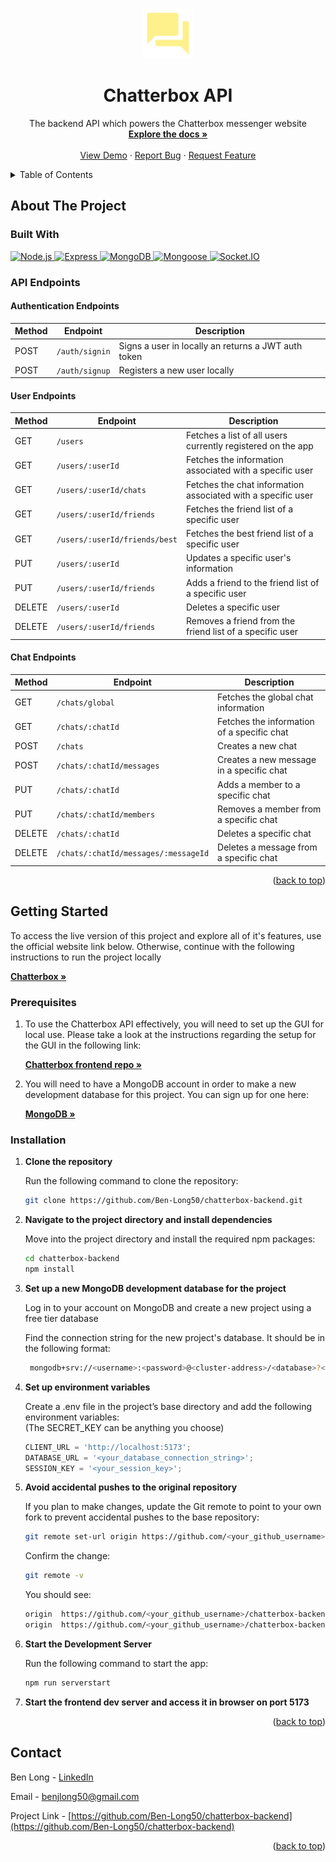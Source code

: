 <a id="readme-top"></a>

<!-- PROJECT LOGO -->
<br />
<div align="center">
  <a href="https://github.com/Ben-Long50/chatterbox-backend.git">
    <img src="public/forum.svg" alt="Logo" width="80" height="80">
  </a>

<h1 align="center">Chatterbox API</h1>

  <p align="center">
    The backend API which powers the Chatterbox messenger website
    <br />
    <a href="https://github.com/Ben-Long50/chatterbox-backend.git"><strong>Explore the docs »</strong></a>
    <br />
    <br />
    <a href="https://chatterbox-messenger.netlify.app/">View Demo</a>
    ·
    <a href="https://github.com/Ben-Long50/chatterbox-backend/issues/new?labels=bug&template=bug-report---.md">Report Bug</a>
    ·
    <a href="https://github.com/Ben-Long50/chatterbox-backend/issues/new?labels=enhancement&template=feature-request---.md">Request Feature</a>
  </p>
</div>

<!-- TABLE OF CONTENTS -->
<details>
  <summary>Table of Contents</summary>
  <ol>
    <li>
      <a href="#about-the-project">About The Project</a>
      <ul>
        <li><a href="#built-with">Built With</a></li>
        <li><a href="#api-endpoints">API Endpoints</a></li>
      </ul>
    </li>
    <li>
      <a href="#getting-started">Getting Started</a>
      <ul>
        <li><a href="#prerequisites">Prerequisites</a></li>
        <li><a href="#installation">Installation</a></li>
      </ul>
    </li>
    <li><a href="#contact">Contact</a></li>
  </ol>
</details>

<!-- ABOUT THE PROJECT -->

## About The Project

### Built With

<a href="https://nodejs.org">
  <img src="https://img.shields.io/badge/Node.js-339933?style=for-the-badge&logo=node.js&logoColor=white" height="40" alt="Node.js">
</a>

<a href="https://expressjs.com">
  <img src="https://img.shields.io/badge/Express-000000?style=for-the-badge&logo=express&logoColor=white" height="40" alt="Express">
</a>

<a href="https://www.mongodb.com/">
  <img src="https://img.shields.io/badge/MongoDB-47A248?style=for-the-badge&logo=mongodb&logoColor=white" height="40" alt="MongoDB">
</a>

<a href="https://mongoosejs.com/">
  <img src="https://img.shields.io/badge/Mongoose-880000?style=for-the-badge&logoColor=white" height="40" alt="Mongoose">
</a>

<a href="https://socket.io">
  <img src="https://img.shields.io/badge/Socket.IO-010101?style=for-the-badge&logo=socket.io&logoColor=white" height="40" alt="Socket.IO">
</a>

### API Endpoints

#### Authentication Endpoints

| Method | Endpoint       | Description                                         |
| ------ | -------------- | --------------------------------------------------- |
| POST   | `/auth/signin` | Signs a user in locally an returns a JWT auth token |
| POST   | `/auth/signup` | Registers a new user locally                        |

#### User Endpoints

| Method | Endpoint                      | Description                                                  |
| ------ | ----------------------------- | ------------------------------------------------------------ |
| GET    | `/users`                      | Fetches a list of all users currently registered on the app  |
| GET    | `/users/:userId`              | Fetches the information associated with a specific user      |
| GET    | `/users/:userId/chats`        | Fetches the chat information associated with a specific user |
| GET    | `/users/:userId/friends`      | Fetches the friend list of a specific user                   |
| GET    | `/users/:userId/friends/best` | Fetches the best friend list of a specific user              |
| PUT    | `/users/:userId`              | Updates a specific user's information                        |
| PUT    | `/users/:userId/friends`      | Adds a friend to the friend list of a specific user          |
| DELETE | `/users/:userId`              | Deletes a specific user                                      |
| DELETE | `/users/:userId/friends`      | Removes a friend from the friend list of a specific user     |

#### Chat Endpoints

| Method | Endpoint                             | Description                                |
| ------ | ------------------------------------ | ------------------------------------------ |
| GET    | `/chats/global`                      | Fetches the global chat information        |
| GET    | `/chats/:chatId`                     | Fetches the information of a specific chat |
| POST   | `/chats`                             | Creates a new chat                         |
| POST   | `/chats/:chatId/messages`            | Creates a new message in a specific chat   |
| PUT    | `/chats/:chatId`                     | Adds a member to a specific chat           |
| PUT    | `/chats/:chatId/members`             | Removes a member from a specific chat      |
| DELETE | `/chats/:chatId`                     | Deletes a specific chat                    |
| DELETE | `/chats/:chatId/messages/:messageId` | Deletes a message from a specific chat     |

<p align="right">(<a href="#readme-top">back to top</a>)</p>

<!-- GETTING STARTED -->

## Getting Started

To access the live version of this project and explore all of it's features, use the official website link below. Otherwise, continue with the following instructions to run the project locally

<a href="https://chatterbox-messenger.netlify.app/">
  <strong>Chatterbox »</strong>
</a>

### Prerequisites

1. To use the Chatterbox API effectively, you will need to set up the GUI for local use. Please take a look at the instructions regarding the setup for the GUI in the following link:

   <a href="https://github.com/Ben-Long50/chatterbox-frontend.git"><strong>Chatterbox frontend repo »</strong></a>

2. You will need to have a MongoDB account in order to make a new development database for this project. You can sign up for one here:

   <a href="https://account.mongodb.com/account/login"><strong>MongoDB »</strong></a>

### Installation

1. **Clone the repository**

   Run the following command to clone the repository:

   ```sh
   git clone https://github.com/Ben-Long50/chatterbox-backend.git
   ```

2. **Navigate to the project directory and install dependencies**

   Move into the project directory and install the required npm packages:

   ```sh
   cd chatterbox-backend
   npm install
   ```

3. **Set up a new MongoDB development database for the project**

   Log in to your account on MongoDB and create a new project using a free tier database

   Find the connection string for the new project's database. It should be in the following format:

   ```sh
    mongodb+srv://<username>:<password>@<cluster-address>/<database>?<options>
   ```

4. **Set up environment variables**

   Create a .env file in the project’s base directory and add the following environment variables:  
    (The SECRET_KEY can be anything you choose)

   ```js
   CLIENT_URL = 'http://localhost:5173';
   DATABASE_URL = '<your_database_connection_string>';
   SESSION_KEY = '<your_session_key>';
   ```

5. **Avoid accidental pushes to the original repository**

   If you plan to make changes, update the Git remote to point to your own fork to prevent accidental pushes to the base repository:

   ```sh
   git remote set-url origin https://github.com/<your_github_username>/chatterbox-backend.git
   ```

   Confirm the change:

   ```sh
   git remote -v
   ```

   You should see:

   ```sh
   origin  https://github.com/<your_github_username>/chatterbox-backend.git (fetch)
   origin  https://github.com/<your_github_username>/chatterbox-backend.git (push)
   ```

6. **Start the Development Server**

   Run the following command to start the app:

   ```sh
   npm run serverstart
   ```

7. **Start the frontend dev server and access it in browser on port 5173**

<p align="right">(<a href="#readme-top">back to top</a>)</p>

<!-- CONTACT -->

## Contact

Ben Long - [LinkedIn](https://www.linkedin.com/in/ben-long-4ba566129/)

Email - benjlong50@gmail.com

Project Link - [https://github.com/Ben-Long50/chatterbox-backend](https://github.com/Ben-Long50/chatterbox-backend)

<p align="right">(<a href="#readme-top">back to top</a>)</p>

<!-- MARKDOWN LINKS & IMAGES -->
<!-- https://www.markdownguide.org/basic-syntax/#reference-style-links -->

